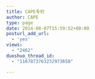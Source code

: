 ```yaml
---
title: CAPE专栏
author: CAPE
type: page
date: 2014-08-07T15:59:52+00:00
posturl_add_url:
  - 'yes'
views:
  - "2462"
duoshuo_thread_id:
  - "1167873763232973658"

---
```

